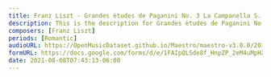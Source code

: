 ```yaml
---
title: Franz Liszt - Grandes ètudes de Paganini No. 3 La Campanella S. 141 (1)
description: This is the description for Grandes ètudes de Paganini No. 3 La Campanella S. 141 by Franz Liszt
composers: [Franz Liszt]
periods: [Romantic]
audioURL: https://OpenMusicDataset.github.io/Maestro/maestro-v3.0.0/2015/MIDI-Unprocessed_R1_D1-1-8_mid--AUDIO-from_mp3_01_R1_2015_wav--5.midi
formURL: https://docs.google.com/forms/d/e/1FAIpQLSde8f_HnpZP_2eM4uMpHZhc-GDDu90ZpeMmRfSgnYe-GlabEA/viewform
date: 2021-08-08T07:43:13-06:00
---
```

